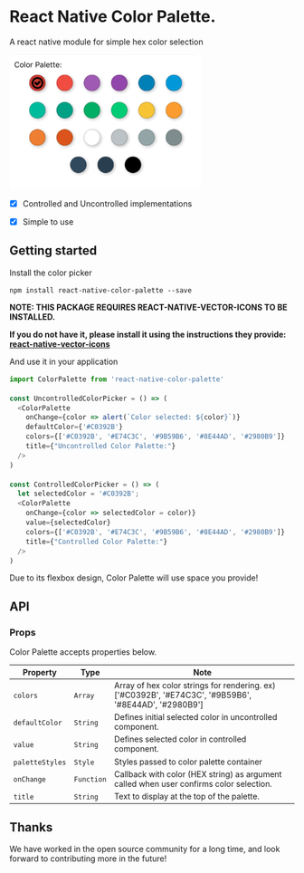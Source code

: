 # React Native Color Palette.

A react native module for simple hex color selection

![alt text](./images/color-picker.png "Logo Title Text 1")

* [x] Controlled and Uncontrolled implementations
* [x] Simple to use


## Getting started
Install the color picker
```
npm install react-native-color-palette --save
```

**NOTE: THIS PACKAGE REQUIRES REACT-NATIVE-VECTOR-ICONS TO BE INSTALLED.**

**If you do not have it, please install it using the instructions they provide: [react-native-vector-icons](https://github.com/oblador/react-native-vector-icons#installation)**

And use it in your application
```javascript
import ColorPalette from 'react-native-color-palette'

const UncontrolledColorPicker = () => (
  <ColorPalette
    onChange={color => alert(`Color selected: ${color}`)}
    defaultColor={'#C0392B'}
    colors={['#C0392B', '#E74C3C', '#9B59B6', '#8E44AD', '#2980B9']}
    title={"Uncontrolled Color Palette:"}
  />
)

const ControlledColorPicker = () => (
  let selectedColor = '#C0392B';
  <ColorPalette
    onChange={color => selectedColor = color)}
    value={selectedColor}
    colors={['#C0392B', '#E74C3C', '#9B59B6', '#8E44AD', '#2980B9']}
    title={"Controlled Color Palette:"}
  />
)
```
Due to its flexbox design, Color Palette will use space you provide!

## API
### Props

Color Palette accepts properties below.

| Property | Type | Note |
|--------------------|------------|--------|
|`colors`            |`Array`     |Array of hex color strings for rendering. ex) ['#C0392B', '#E74C3C', '#9B59B6', '#8E44AD', '#2980B9']|
|`defaultColor`      |`String`    |Defines initial selected color in uncontrolled component.|
|`value`             |`String`    |Defines selected color in controlled component.|
|`paletteStyles`     |`Style`     |Styles passed to color palette container|
|`onChange`          |`Function`  |Callback with color (HEX string) as argument called when user confirms color selection.|
|`title`             |`String`    |Text to display at the top of the palette.|

## Thanks
We have worked in the open source community for a long time, and look forward to contributing more in the future!
